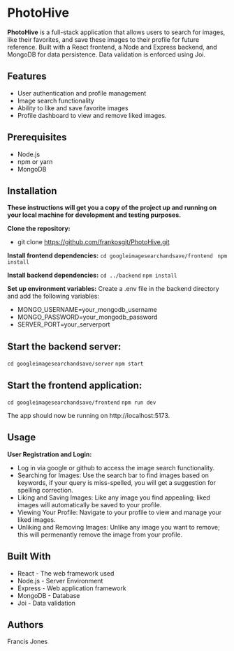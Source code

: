 # PhotoHive

**PhotoHive** is a full-stack application that allows users to search for images, like their favorites, and save these images to their profile for future reference. Built with a React frontend, a Node and Express backend, and MongoDB for data persistence. Data validation is enforced using Joi.

## Features

* User authentication and profile management
* Image search functionality
* Ability to like and save favorite images
* Profile dashboard to view and remove liked images.

## Prerequisites
* Node.js
* npm or yarn
* MongoDB


## Installation
**These instructions will get you a copy of the project up and running on your local machine for development and testing purposes.**

**Clone the repository:**
* git clone https://github.com/frankosgit/PhotoHive.git
  
**Install frontend dependencies:**
```cd googleimagesearchandsave/frontend```
``` npm install```

**Install backend dependencies:**
```cd ../backend```
```npm install```

**Set up environment variables:**
Create a .env file in the backend directory and add the following variables:

* MONGO_USERNAME=your_mongodb_username
* MONGO_PASSWORD=your_mongodb_password
* SERVER_PORT=your_serverport


## Start the backend server:
```cd googleimagesearchandsave/server```
```npm start```
  
## Start the frontend application:
```cd googleimagesearchandsave/frontend```
```npm run dev```

The app should now be running on http://localhost:5173.

## Usage
**User Registration and Login:** 
* Log in via google or github to access the image search functionality.
* Searching for Images: Use the search bar to find images based on keywords, if your query is miss-spelled, you will get a suggestion for spelling correction.
* Liking and Saving Images: Like any image you find appealing; liked images will automatically be saved to your profile.
* Viewing Your Profile: Navigate to your profile to view and manage your liked images.
* Unliking and Removing Images: Unlike any image you want to remove; this will permenantly remove the image from your profile.
  
## Built With
* React - The web framework used
* Node.js - Server Environment
* Express - Web application framework
* MongoDB - Database
* Joi - Data validation

## Authors
Francis Jones
